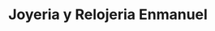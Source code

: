 ---
title: "Joyeria y Relojeria Enmanuel"
url: /san-miguel/joyeria-y-relojeria-enmanuel/
shop: Schmuck
---
